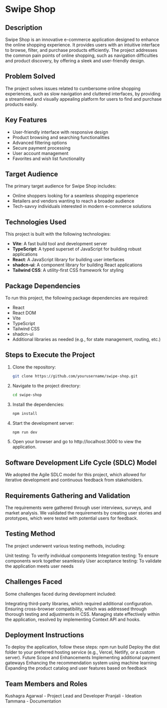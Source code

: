 # Swipe Shop

## Description
Swipe Shop is an innovative e-commerce application designed to enhance the online shopping experience. It provides users with an intuitive interface to browse, filter, and purchase products efficiently. The project addresses the common pain points of online shopping, such as navigation difficulties and product discovery, by offering a sleek and user-friendly design.

## Problem Solved
The project solves issues related to cumbersome online shopping experiences, such as slow navigation and cluttered interfaces, by providing a streamlined and visually appealing platform for users to find and purchase products easily.

## Key Features
- User-friendly interface with responsive design
- Product browsing and searching functionalities
- Advanced filtering options
- Secure payment processing
- User account management
- Favorites and wish list functionality

## Target Audience
The primary target audience for Swipe Shop includes:
- Online shoppers looking for a seamless shopping experience
- Retailers and vendors wanting to reach a broader audience
- Tech-savvy individuals interested in modern e-commerce solutions

## Technologies Used
This project is built with the following technologies:
- **Vite**: A fast build tool and development server
- **TypeScript**: A typed superset of JavaScript for building robust applications
- **React**: A JavaScript library for building user interfaces
- **shadcn-ui**: A component library for building React applications
- **Tailwind CSS**: A utility-first CSS framework for styling

## Package Dependencies
To run this project, the following package dependencies are required:
- React
- React DOM
- Vite
- TypeScript
- Tailwind CSS
- shadcn-ui
- Additional libraries as needed (e.g., for state management, routing, etc.)

## Steps to Execute the Project
1. Clone the repository:
   ```bash
   git clone https://github.com/yourusername/swipe-shop.git
2. Navigate to the project directory:
   ```bash
   cd swipe-shop
3. Install the dependencies:
   ```bash
   npm install
4. Start the development server:
   ```bash
   npm run dev
5. Open your browser and go to http://localhost:3000 to view the application.

## Software Development Life Cycle (SDLC) Model
We adopted the Agile SDLC model for this project, which allowed for iterative development and continuous feedback from stakeholders.

## Requirements Gathering and Validation
The requirements were gathered through user interviews, surveys, and market analysis. We validated the requirements by creating user stories and prototypes, which were tested with potential users for feedback.

## Testing Method
The project underwent various testing methods, including:

Unit testing: To verify individual components
Integration testing: To ensure components work together seamlessly
User acceptance testing: To validate the application meets user needs

## Challenges Faced
Some challenges faced during development included:

Integrating third-party libraries, which required additional configuration.
Ensuring cross-browser compatibility, which was addressed through thorough testing and adjustments in CSS.
Managing state effectively within the application, resolved by implementing Context API and hooks.

## Deployment Instructions
To deploy the application, follow these steps:
npm run build
Deploy the dist folder to your preferred hosting service (e.g., Vercel, Netlify, or a custom server).
Future Scope and Enhancements
Implementing additional payment gateways
Enhancing the recommendation system using machine learning
Expanding the product catalog and user features based on feedback

## Team Members and Roles
Kushagra Agarwal - Project Lead and Developer
Pranjali - Ideation
Tammana - Documentation

